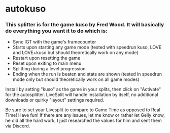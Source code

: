 # autokuso

### This splitter is for the game kuso by Fred Wood. It will basically do everything you want it to do which is:

* Sync IGT with the game's framecounter
* Starts upon starting any game mode (tested with speedrun kuso, LOVE and LOVE+kuso but should theoretically work on any mode)
* Restart upon resetting the game
* Reset upon exiting to main menu
* Splitting during a level progression
* Ending when the run is beaten and stats are shown (tested in speedrun mode only but should theoretically work on all game modes)

Install by setting "kuso" as the game in your splits, then click on "Activate" for the autosplitter. LiveSplit will handle installation by itself, no additional downloads or quirky "layout" settings required.

Be sure to set your Livesplit to compare to Game Time as opposed to Real Time!
Have fun! 
If there are any issues, let me know or rather let Gelly know, he did all the hard work, I just researched the values for him and sent them via Discord.
